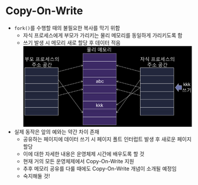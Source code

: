 # Copy-On-Write
* `fork()`를 수행할 때의 불필요한 복사를 막기 위함
	* 자식 프로세스에게 부모가 가리키는 물리 메모리를 동일하게 가리키도록 함
	* 쓰기 발생 시 메모리 새로 할당 후 데이터 적음
	![Copy-On-Write](./copy_on_write.png?raw=true)
* 실제 동작은 앞의 예와는 약간 차이 존재
	* 공유하는 페이지에 데이터 쓰기 시 페이지 폴트 인터럽트 발생 후 새로운 페이지 할당
	* 이에 대한 자세한 내용은 운영체제 시간에 배우도록 할 것
	* 현재 거의 모든 운영체제에서 Copy-On-Write 지원
	* 추후 메모리 공유를 다룰 때에도 Copy-On-Write 개념이 소개될 예정임
	* 숙지해둘 것!
